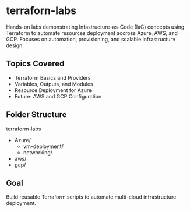 # terraforn-labs
Hands-on labs demonstrating Infastructure-as-Code (IaC) concepts using Terraform to automate resources deployment accross Azure, AWS, and GCP.
Focuses on automation, provisioning, and scalable infrastructure design.

## Topics Covered
- Terraform Basics and Providers
- Variables, Outputs, and Modules
- Resource Deployment for Azure
- Future: AWS and GCP Configuration

## Folder Structure
terraform-labs
- Azure/
  - vm-deployment/
  - networking/
- aws/
- gcp/

## Goal
Build reusable Terraform scripts to automate multi-cloud infrastructure deployment.

